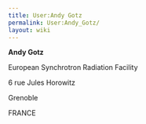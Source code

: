 ```yaml
---
title: User:Andy Gotz
permalink: User:Andy_Gotz/
layout: wiki
---
```


**Andy Gotz**

European Synchrotron Radiation Facility

6 rue Jules Horowitz

Grenoble

FRANCE
